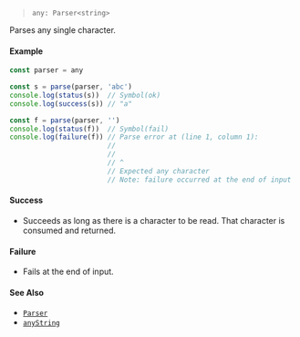 <!--
 Copyright (c) 2020 Thomas J. Otterson
 
 This software is released under the MIT License.
 https://opensource.org/licenses/MIT
-->

> `any: Parser<string>`

Parses any single character.

#### Example

```javascript
const parser = any

const s = parse(parser, 'abc')
console.log(status(s))  // Symbol(ok)
console.log(success(s)) // "a"

const f = parse(parser, '')
console.log(status(f))  // Symbol(fail)
console.log(failure(f)) // Parse error at (line 1, column 1):
                        //
                        //
                        // ^
                        // Expected any character
                        // Note: failure occurred at the end of input
```

#### Success

* Succeeds as long as there is a character to be read. That character is consumed and returned.

#### Failure

* Fails at the end of input.

#### See Also

* [`Parser`](../types/parser.md)
* [`anyString`](anystring.md)